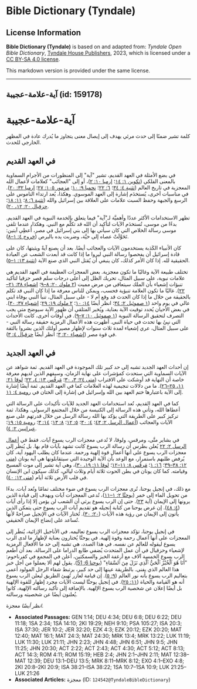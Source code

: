 # Bible Dictionary (Tyndale)

## License Information

**Bible Dictionary (Tyndale)** is based on and adapted from: _Tyndale Open Bible Dictionary_, [Tyndale House Publishers](https://tyndaleopenresources.com/), 2023, which is licensed under a [CC BY-SA 4.0 license](https://creativecommons.org/licenses/by-sa/4.0/legalcode.en).

This markdown version is provided under the same license.



--------------------------------

## آية-علامة-عجيبة (id: 159178)

آية\-علامة\-عجيبة
=================

كلمة تشير ضمنًا إلى حدث مرئي يهدف إلى إيصال معنى يتجاوز ما يُدرك عادة في المظهر الخارجي للحدث.

في العهد القديم
---------------

في بضع الأمثلة في العهد القديم، تشير "آية" إلى المنظورات من الأجرام السماوية بالمعنى الفلكي ([تكوين ١: ١٤](https://ref.ly/Gen1:14)؛ [إرميا ١٠: ٢](https://ref.ly/Jer10:2))، أو إلى "العجائب" كعلامات لأعمال الله المعجزية في تاريخ العالم ([تثنية ٤: ٣٤](https://ref.ly/Deut4:34)؛ [٦: ٢٢](https://ref.ly/Deut6:22)؛ [نحميا ٩: ١٠](https://ref.ly/Neh9:10)؛ [مزمور ١٠٥: ٢٧](https://ref.ly/Ps105:27)؛ [إرميا ٣٢: ٢٠](https://ref.ly/Jer32:20)). في مناسبات أخرى، يُستخدَم إشارة إلى العهد الموسوي. وهكذا، يُعد ارتداء الناموس على الرسغ والجبهة وحفظ السبت علامات على العلاقة بين إسرائيل والله ([تثنية ٦: ٨](https://ref.ly/Deut6:8)؛ [١١: ١٨](https://ref.ly/Deut11:18)؛ [حزقيال ٢٠: ١٢، ٢٠](https://ref.ly/Ezek20:12)).

تظهر الاستخدامات الأكثر عددًا وأهميَّة لـ"آية" فيما يتعلق بالخدمة النبوية في العهد القديم. بدءًا من موسى، تُستخدَم الآيات لتأكيد أن الله قد تكلَّم مع النبي. وهكذا، عندما تلقى موسى رسالة الخلاص التي كان سيأتي بها إلى بني إسرائيل في مصر، أُعطِي آيتين: تَحَوَّلَتْ عصاه إلى حيَّة، وضربت يده بالبرص ([خروج ٤: ١–٨](https://ref.ly/Exod4:1-Exod4:8)).

كان الأنبياء الكَذبة يستخدمون الآيات والعجائب أيضًا. بعد أن يصنع آيةٌ ويثبتها، كان على قادة إسرائيل أن يفحصوا رسالة النبي ليروا ما إذا كانت قد أبعدت الشعب عن العبادة الحقيقية لله. إذا كان الأمر كذلك، كان ينبغي أن يُقتل النبي الذي صنع الآية ([تثنية ١٣: ١–٥](https://ref.ly/Deut13:1-Deut13:5)).

تختلف طبيعة الآية وغالبًا ما تكون معجزية. بعض المعجزات العظيمة في العهد القديم هي علامات نبوية، على سبيل المثال، تحريك الظل إلى أعلى درجات سلم قصر حزقيا لتأكيد تنبؤات إشعياء بأن الملك سيتعافى من مرض مميت ([٢ ملوك ٢٠: ٨–٩](https://ref.ly/2Kgs20:8-2Kgs20:9)؛ [إشعياء ٣٨: ٢١–٢٢](https://ref.ly/Isa38:21-Isa38:22)). غالبًا ما تكون العلامة تنبؤية فحسب، ويمكن للناس معرفة ما إذا كان النبي قد تكلم بالحقيقة من خلال ما إذا كان الحدث قد وقع أم لا \- على سبيل المثال، تنبأ النبي بوفاة ابني عالي في يوم واحد ([١ صموئيل ٢: ٣٤](https://ref.ly/1Sam2:34)؛ انظر أيضًا [١٤: ١٠](https://ref.ly/1Sam14:10)؛ [٢ ملوك ١٩: ٢٩](https://ref.ly/2Kgs19:29)؛ [إشعياء ٣٧: ٣٠](https://ref.ly/Isa37:30)). في بعض الأحيان يُحدد توقيت الآية بعناية، ويُخبر المتلقي أن ظهور الآية سيوضح متى يجب التصرف لتحقيق الرسالة النبوية ([١ صموئيل ١٠: ٧–٩](https://ref.ly/1Sam10:7-1Sam10:9)). في أوقات أخرى، كانت الأحداث التي نبِئَ بها تحدث في حياة النبي. أظهرت هذه الأعمال الرمزية حقيقة رسالة النبي \- على سبيل المثال، عري إشعياء لمدة ثلاث سنوات لإظهار مصير أولئك الذين بشروا بالثقة في قوة مصر ([إشعياء ٢٠: ٣](https://ref.ly/Isa20:3)؛ انظر أيضًا [حزقيال ٤: ٣](https://ref.ly/Ezek4:3)).

في العهد الجديد
---------------

إن أحداث العهد الجديد تشبه إلى حد كبير تلك الموجودة في العهد القديم. ثمة شواهد عن الآيات السماوية التي ستحدث كمؤشرات على نهاية الزمان، وسيفهم الذين لديهم معرفة خاصة أن النهاية قد أوشكت على الاقتراب ([متى ٢٤: ٣، ٣٠](https://ref.ly/Matt24:3)؛ [مَرقُس ١٣: ٤، ٢٢](https://ref.ly/Mark13:4)؛ [لوقا ٢١: ١١، ٢٥–٢٦](https://ref.ly/Luke21:11)). ما من دلالات تنجيمية لهذه العلامات كما في العهد القديم. ثمة أيضًا إشارة إلى الآية باعتبارها ختم العهد بين الله وإسرائيل في إشارة إلى الختان في [رومية ٤: ١١](https://ref.ly/Rom4:11).

كما في العهد القديم، تُعد استخدامات العهد الجديد للآيات تأكيدات على الرسالة التي أعطاها الله، وتأتي هذه الرسالة إلى الكنيسة من خلال المجتمع الرسولي. وهكذا، ثمة تركيز كبير على الطريقة التي يؤكد بها الله رسالة الرسل من خلال قدرتهم على صنع الآيات والعجائب ([أعمال الرسل ٢: ٤٣](https://ref.ly/Acts2:43)؛ [٤: ٣٠](https://ref.ly/Acts4:30)؛ [٥: ١٢](https://ref.ly/Acts5:12)؛ [٨: ١٣](https://ref.ly/Acts8:13)؛ [١٤: ٣](https://ref.ly/Acts14:3)؛ [رومية ١٥: ١٩](https://ref.ly/Rom15:19)؛ [عبرانيين ٢: ٤](https://ref.ly/Heb2:4)).

في بشاير متَّى، ومرقس، ولوقا، لا تُدعى معجزات الرب يسوع آيات. فقط في [أعمال الرسل ٢: ٢٢](https://ref.ly/Acts2:22) يُعلن بطرس أن رسالة الرب يسوع كانت تشهد بآيات قام بها. بل يُنظَر إلى معجزات الرب يسوع على أنها أعمال قوة إلهية ورحمة. عندما كان يطلب اليهود آية، كان يُرفض طلبهم باستمرار، مع الوعد بأن الآية الوحيدة التي سيتقابلونها هي آية يونان ([متى ١٢: ٣٨–٣٩](https://ref.ly/Matt12:38-Matt12:39)؛ [١٦: ١](https://ref.ly/Matt16:1)؛ [مَرقُس ٨: ١١–١٢](https://ref.ly/Mark8:11-Mark8:12)؛ [لوقا ١١: ١٩، ٣٠](https://ref.ly/Luke11:19))، وهي آية تشير إلى موت المسيح وقيامته. كما كان يونان في بطن الحوت ثلاثة أيام وثلاث ليالي، كذلك سيكون ابن الإنسان في قلب الأرض ثلاثة أيام ([متى ١٢: ٤٠](https://ref.ly/Matt12:40)).

مع ذلك، في إنجيل يوحنا، تُرى معجزات الرب يسوع في ضوء مختلف تمامًا وتُعد آيات. بدءًا من تحويل الماء إلى خمر ([يوحنَّا ٢: ١–١١](https://ref.ly/John2:1-John2:11))، تُدعى المعجزات آيات ويهدف إلى قيادة الذين يرونها إلى الإيمان (آية [٢٣](https://ref.ly/John2:23)). حتى إن الرب يسوع يرثي أن الشعب لن يؤمن إلا إذا رأى آيات ([٤: ٤٨](https://ref.ly/John4:48)). إن غرض يوحنا من كتابة إنجيله هو تقديم آيات الرب يسوع حتى يتمكن الذين يأتون إلى الإيمان من رؤية هذه الآيات ([٢٠: ٣٠](https://ref.ly/John20:30)). تُختار الآيات في الإنجيل صراحةً لأنها تُساعد على إنضاج الإيمان الحقيقي.

في إنجيل يوحنا، تؤكد معجزات الرب يسوع تعاليمه. في الأناجيل الإزائية، يُنظَر إلى المعجزات على أنها أعمال رحمة وقوة إلهية. في يوحنَّا يُختارون بعناية لإظهار ما لدى الرب يسوع ليقوله للعالم عن نفسه. في هذا الصدد، هي تشبه إلى حد ما الأفعال الرمزية لإشعياء وحزقيال في أن عمل المتحدث يُضفي طابع الدراما على الرسالة. بعد أن أطعم الرب يسوع الخمسة آلاف مع أرغفة الخبز والسمكتين، أعلن في المجمع في كفرناحوم: "أَنَا هُوَ ٱلْخُبْزُ ٱلْحَيُّ ٱلَّذِي نَزَلَ مِنَ ٱلسَّمَاءِ" ([يوحنا 6: 51](https://ref.ly/John6:51)). يقول لهم ألا يعملوا من أجل خبز هذا العالم الذي يفنى. بالطريقة عينها إلى حد كبير، يرتبط شفاء الرجل المولود أعمى بتعاليم الرب يسوع بأنه نور العالم ([٩: ٥](https://ref.ly/John9:5)). إن قيامة لعازر تُهيئ الطريق ليعلن الرب يسوع أنه هو القيامة والحياة ([١١: ٢٥](https://ref.ly/John11:25)). في إنجيل يوحنَّا ليست الآيات مجرد إظهار للقوة الإلهية بل أيضًا إعلان عن شخصية الرب يسوع الإلهية. بالإضافة إلى تأكيد رسالته الإلهية، كانوا يُعلنون أيضًا عن شخصيته ورسالته.

*انظر أيضًا* معجزة.

* **Associated Passages:** GEN 1:14; DEU 4:34; DEU 6:8; DEU 6:22; DEU 11:18; 1SA 2:34; 1SA 14:10; 2KI 19:29; NEH 9:10; PSA 105:27; ISA 20:3; ISA 37:30; JER 10:2; JER 32:20; EZK 4:3; EZK 20:12; EZK 20:20; MAT 12:40; MAT 16:1; MAT 24:3; MAT 24:30; MRK 13:4; MRK 13:22; LUK 11:19; LUK 11:30; LUK 21:11; JHN 2:23; JHN 4:48; JHN 6:51; JHN 9:5; JHN 11:25; JHN 20:30; ACT 2:22; ACT 2:43; ACT 4:30; ACT 5:12; ACT 8:13; ACT 14:3; ROM 4:11; ROM 15:19; HEB 2:4; JHN 2:1–JHN 2:11; MAT 12:38–MAT 12:39; DEU 13:1–DEU 13:5; MRK 8:11–MRK 8:12; EXO 4:1–EXO 4:8; 2KI 20:8–2KI 20:9; ISA 38:21–ISA 38:22; 1SA 10:7–1SA 10:9; LUK 21:25–LUK 21:26
* **Associated Articles:** معجزة (ID: `124542@TyndaleBibleDictionary`)


